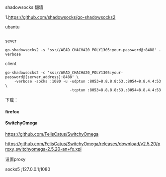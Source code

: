 shadowsocks 翻墙



1.https://github.com/shadowsocks/go-shadowsocks2

ubantu

```shell

```



sever

```shell
go-shadowsocks2 -s 'ss://AEAD_CHACHA20_POLY1305:your-password@:8488' -verbose
```



client



```shell
go-shadowsocks2 -c 'ss://AEAD_CHACHA20_POLY1305:your-password@[server_address]:8488' \
    -verbose -socks :1080 -u -udptun :8053=8.8.8.8:53,:8054=8.8.4.4:53 \
                             -tcptun :8053=8.8.8.8:53,:8054=8.8.4.4:53
```

下载：

#### firefox



#### SwitchyOmega

https://github.com/FelisCatus/SwitchyOmega

https://github.com/FelisCatus/SwitchyOmega/releases/download/v2.5.20/proxy_switchyomega-2.5.20-an+fx.xpi



设置proxy

socks5 ;127.0.0.1;1080